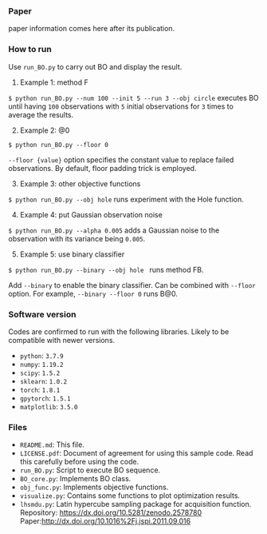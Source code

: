 ### Paper
paper information comes here after its publication.

### How to run
Use `run_BO.py` to carry out BO and display the result. 

1. Example 1: method F

```$ python run_BO.py --num 100 --init 5 --run 3 --obj circle```
executes BO until having `100` observations with `5` initial observations for `3` times to average the results. 

2. Example 2: @0

```$ python run_BO.py --floor 0```

`--floor {value}` option specifies the constant value to replace failed observations. By default, floor padding trick is employed. 

3. Example 3: other objective functions

```$ python run_BO.py --obj hole``` 
runs experiment with the Hole function. 

4. Example 4: put Gaussian observation noise

```$ python run_BO.py --alpha 0.005``` 
adds a Gaussian noise to the observation with its variance being `0.005`.

5. Example 5: use binary classifier

```$ python run_BO.py --binary --obj hole ``` runs method FB. 

Add `--binary` to enable the binary classifier. Can be combined with `--floor` option. For example, `--binary --floor 0` runs B@0.

### Software version
Codes are confirmed to run with the following libraries. Likely to be compatible with newer versions. 

* `python`: `3.7.9`
* `numpy`: `1.19.2`
* `scipy`: `1.5.2`
* `sklearn`: `1.0.2`
* `torch`: `1.8.1`
* `gpytorch`: `1.5.1`
* `matplotlib`: `3.5.0`

### Files
* `README.md`: This file. 
* `LICENSE.pdf`: Document of agreement for using this sample code. Read this carefully before using the code. 
* `run_BO.py`: Script to execute BO sequence. 
* `BO_core.py`: Implements BO class. 
* `obj_func.py`: Implements objective functions. 
* `visualize.py`: Contains some functions to plot optimization results. 
* `lhsmdu.py`: Latin hypercube sampling package for acquisition function. Repository: https://dx.doi.org/10.5281/zenodo.2578780  Paper:http://dx.doi.org/10.1016%2Fj.jspi.2011.09.016